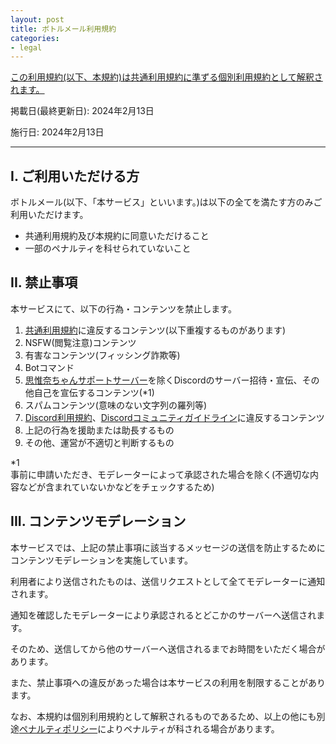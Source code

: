 ```yaml
---
layout: post
title: ボトルメール利用規約
categories:
- legal
---
```

<u>この利用規約(以下、本規約)は<a href="{{site.url}}/legal/tos" class="a-orange">共通利用規約</a>に準ずる個別利用規約として解釈されます。</u>

掲載日(最終更新日): 2024年2月13日

施行日: 2024年2月13日

---

## I. ご利用いただける方

ボトルメール(以下、「本サービス」といいます。)は以下の全てを満たす方のみご利用いただけます。

- 共通利用規約及び本規約に同意いただけること
- 一部のペナルティを科せられていないこと

## II. 禁止事項

本サービスにて、以下の行為・コンテンツを禁止します。

1. <a href="{{site.url}}/legal/tos" class="a-orange">共通利用規約</a>に違反するコンテンツ(以下重複するものがあります)
2. NSFW(閲覧注意)コンテンツ
3. 有害なコンテンツ(フィッシング詐欺等)
4. Botコマンド
5. <a href="{{site.url}}/discord" class="a-orange">思惟奈ちゃんサポートサーバー</a>を除くDiscordのサーバー招待・宣伝、その他自己を宣伝するコンテンツ(*1)
6. スパムコンテンツ(意味のない文字列の羅列等)
7. <a href="https://discord.com/terms" class="a-orange">Discord利用規約</a>、<a href="https://discord.com/guidelines" class="a-orange">Discordコミュニティガイドライン</a>に違反するコンテンツ
8. 上記の行為を援助または助長するもの
9. その他、運営が不適切と判断するもの

*1<br>事前に申請いただき、モデレーターによって承認された場合を除く(不適切な内容などが含まれていないかなどをチェックするため)

## III. コンテンツモデレーション

本サービスでは、上記の禁止事項に該当するメッセージの送信を防止するためにコンテンツモデレーションを実施しています。

利用者により送信されたものは、送信リクエストとして全てモデレーターに通知されます。

通知を確認したモデレーターにより承認されるとどこかのサーバーへ送信されます。

そのため、送信してから他のサーバーへ送信されるまでお時間をいただく場合があります。

また、禁止事項への違反があった場合は本サービスの利用を制限することがあります。

なお、本規約は個別利用規約として解釈されるものであるため、以上の他にも別途<a href="{{site.url}}/legal/penalty" class="a-orange">ペナルティポリシー</a>によりペナルティが科される場合があります。
